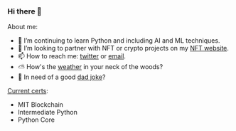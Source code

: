 ### Hi there 👋


<!--
**aamabile001/aamabile001** is a ✨ _special_ ✨ repository because its `README.md` (this file) appears on your GitHub profile.
-->

About me:

- 🌱 I’m continuing to learn Python and including AI and ML techniques. 
- 👯 I’m looking to partner with NFT or crypto projects on my [NFT website](http://zombieape.com).
- 📫 How to reach me: [twitter](http://twitter.com/hollaattonytone) or [email](mailto:aamabile001@gmail.com).
- ⛅ How's the [weather](https://github.com/aamabile001/weatherapp/blob/main/AAWeatherApp.exe) in your neck of the woods?
- 🍔 In need of a good [dad joke](https://github.com/aamabile001/DadJokeApp/blob/main/DadJokeApp.exe)?


[Current certs](http://amabilemedia.com/my-certifications/):
- MIT Blockchain
- Intermediate Python
- Python Core
